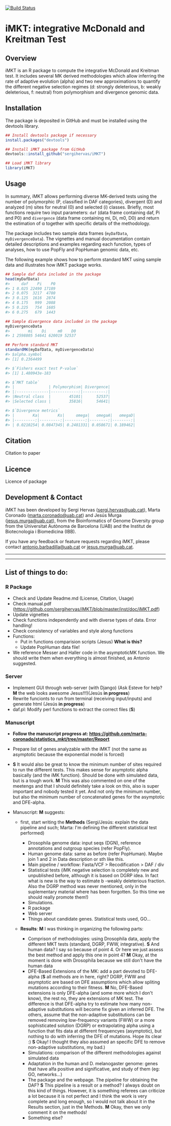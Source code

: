 [![Build Status](https://travis-ci.com/sergihervas/iMKT.svg?token=zpMDJ1ixtfzEon7BwxwR&branch=master)](https://travis-ci.com/sergihervas/iMKT)

# iMKT: integrative McDonald and Kreitman Test


Overview
--------
iMKT is an R package to compute the integrative McDonald and Kreitman test. It includes several MK derived methodologies which allow inferring the rate of adaptive evolution (alpha) and two new approximations to quantify the different negative selection regimes (d: strongly deleterious, b: weakly deleterious, f: neutral) from polymorphism and divergence genomic data.


Installation
------------
The package is deposited in GitHub and must be installed using the devtools library.
``` r
## Install devtools package if necessary
install.packages("devtools")

## Install iMKT package from GitHub
devtools::install_github("sergihervas/iMKT")

## Load iMKT library
library(iMKT)
```


Usage
-----
In summary, iMKT allows performing diverse MK-derived tests using the number of polymorphic (P, classified in DAF categories), divergent (D) and analyzed (m) sites for neutral (0) and selected (i) classes. Briefly, most functions require two input parameters: ```daf``` (data frame containing daf, Pi and P0) and ```divergence``` (data frame containing mi, Di, m0, D0) and return the estimation of α together with specific details of the methodology.

The package includes two sample data frames (```myDafData```, ```myDivergenceData```). The vignettes and manual documentation contain detailed descriptions and examples regarding each function, types of analyses, how to use PopFly and PopHuman genomic data, etc.

The following example shows how to perform standard MKT using sample data and illustrates how iMKT package works.
``` r
## Sample daf data included in the package
head(myDafData)
#>     daf    Pi    P0
#> 1 0.025 22490 17189
#> 2 0.075  3217  4780
#> 3 0.125  1616  2874
#> 4 0.175   999  2088
#> 5 0.225   754  1685
#> 6 0.275   679  1443

## Sample divergence data included in the package
myDivergenceData
#>        mi    Di     m0    D0
#> 1 2598805 54641 620019 52537

## Perform standard MKT
standardMK(myDafData, myDivergenceData)
#> $alpha.symbol
#> [1] 0.2364499

#> $`Fishers exact test P-value`
#> [1] 1.480943e-183

#> $`MKT table`
#> |               | Polymorphism| Divergence|
#> |:--------------|------------:|----------:|
#> |Neutral class  |        45101|      52537|
#> |Selected class |        35816|      54641|

#> $`Divergence metrics`
#> |        Ka|        Ks|     omega|   omegaA|   omegaD|
#> |---------:|---------:|---------:|--------:|--------:|
#> | 0.0210254| 0.0847345| 0.2481331| 0.058671| 0.189462|
```


Citation
--------
Citation to paper


Licence
-------
Licence of package


Development & Contact
---------------------
iMKT has been developed by Sergi Hervas (sergi.hervas@uab.cat), Marta Coronado (marta.coronado@uab.cat) and Jesús Murga (jesus.murga@uab.cat), from the Bioinformatics of Genome Diversity group from the Universitat Autònoma de Barcelona (UAB) and the Institut de Biotecnologia i Biomedicina (IBB).

If you have any feedback or feature requests regarding iMKT, please contact antonio.barbadilla@uab.cat or jesus.murga@uab.cat.



---------------------------------------------------------------------
---------------------------------------------------------------------

## List of things to do:

### R Package
- Check and Update Readme.md (License, Citation, Usage)
- Check manual.pdf (https://github.com/sergihervas/iMKT/blob/master/inst/doc/iMKT.pdf)
- Update vignettes
- Check functions independently and with diverse types of data. Error handling!
- Check consistency of variables and style along functions
- Functions:
	- Put in functions comparision scripts (Jesus) **What is this?**
	- Update PopHuman data file!	
- We reference Messer and Haller code in the asymptoticMK function. We should write them when everything is almost finished, as Antonio suggested.


### Server
- Implement GUI through web-server (with Django) (Ask Esteve for help? **M** the web looks awesome Jesus!!!)(Jesús **in progress**)  
- Rewrite funcionts to run from terminal (receiving input/inputs) and generate html (Jesús **in progress**)
- daf.pl: Modify perl functions to extract the correct files (**S**)


### Manuscript
- **Follow the manuscript progress at: https://github.com/marta-coronado/statistics_mkt/tree/master/Report**
- Prepare list of genes analyzable with the iMKT (not the same as asymptotic because the exponential model is forced)
- **S** It would also be great to know the minimum number of sites required to run the different tests. This makes sense for asymptotic alpha basically (and the iMK function). Should be done with simulated data, but is a tough work. **M** This was also commented on one of the meetengs and that I should definitely take a look on this, also is super important and nobody tested it yet. And not only the minimum number, but also the minimum number of concatenated genes for the asymptotic and DFE-alpha.

- Manuscript: **M** suggests: 

	- first, start writing the **Methods** (Sergi/Jesús: explain the data pipeline and such; Marta: I'm defining the different statistical test performed)
		- Drosophila genome data: input seqs (DGN), reference annotations and outgroup species (refer PopFly).
		- Human genome data: same as before (refer PopHuman). Maybe join 1 and 2 in Data description or sth like this.
		- Main pipeline / workflow: Fasta/VCF > Recodification > DAF / div 
		- Statistical tests (iMK negative selection is completely new and unpublished before, although it is based on DGRP idea. In fact what is new is the way to estimate b -weakly deleterious fraction. Also the DGRP method was never mentioned, only in the suplementary material where has been forgotten. So this time we should really promote them!)
		- Simulations.
		- R package
		- Web server
		- Things about candidate genes. Statistical tests used, GO...
	
	- **Results**: **M** I was thinking in organizing the following parts:
		- Comprison of methodologies: using Drosophila data, apply the different MKT tests (standard, DGRP, FWW, integrative). **S** And human data? I say so because of point 4. Or here we just assess the best method and apply this one in point 4? **M** Okay, at the moment is done with Drosophila because we still don't have the human data
		- DFE-Based Extensions of the MK: add a part devoted to DFE-alpha (**S** all methods are in here, right? DGRP, FWW and asymptotic are based on DFE assumptions which allow spliting mutations according to their fitness. **M** No, DFE-Based extensions is only DFE-alpha (and some more which I don't know), the rest no, they are extensions of MK test. The difference is that DFE-alpha try to estimate how many non-adaptive substitutions will become fix given an inferred DFE. The others, assume that the non-adaptive substitutions can be removed removing low-frequency variants (FWW) or a more sophisticated solution (DGRP) or extrapolating alpha using a function that fits data at different frequencyes (asymptotic), but nothing to do with inferring the DFE of mutations. Hope its clear :) **S** Okay! I thought they also assumed an specific DFE to remove non-adaptive substitutions, my bad.)
		- Simulations: comparison of the different methodologies against simulated data
		- Adaptation in the human and D. melanogaster genome: genes that have alfa positive and significative, and study of them (eg: GO, networks...)
		- The package and the webpage. The pipeline for obtaining the DAF? **S** This pipeline is a result or a method? I always doubt on this kind of things. However, it is something referees can criticize a lot because it is not perfect and I think the work is very complete and long enough, so I would not talk about it in the Results section, just in the Methods. **M** Okay, then we only comment it on the methods!
		- Something else?
